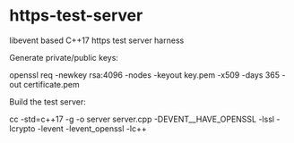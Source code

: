 # https-test-server
libevent based C++17 https test server harness

Generate private/public keys:

openssl req -newkey rsa:4096 -nodes -keyout key.pem -x509 -days 365 -out certificate.pem

Build the test server:

cc -std=c++17 -g -o server server.cpp -DEVENT__HAVE_OPENSSL -lssl -lcrypto -levent -levent_openssl -lc++
